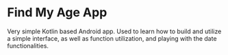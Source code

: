 # Find My Age App 

Very simple Kotlin based Android app. Used to learn how to build and utilize a simple interface, as well as function utilization, and playing with the date functionalities. 

